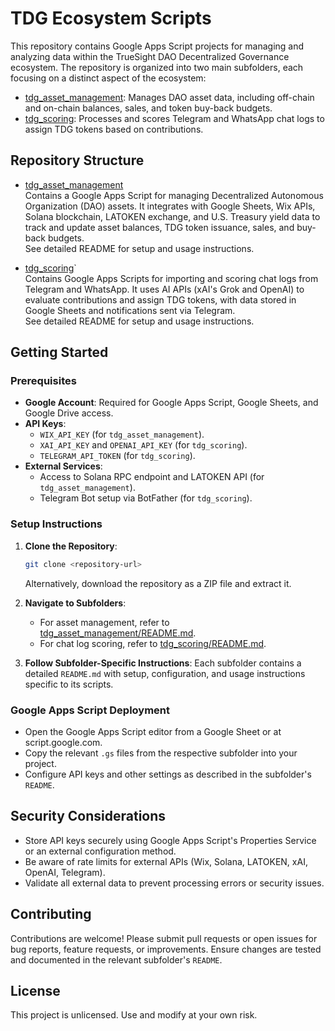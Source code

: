 # TDG Ecosystem Scripts

This repository contains Google Apps Script projects for managing and analyzing data within the TrueSight DAO Decentralized Governance ecosystem. The repository is organized into two main subfolders, each focusing on a distinct aspect of the ecosystem:

- [tdg_asset_management](./tdg_asset_management): Manages DAO asset data, including off-chain and on-chain balances, sales, and token buy-back budgets.
- [tdg_scoring](./tdg_scoring): Processes and scores Telegram and WhatsApp chat logs to assign TDG tokens based on contributions.

## Repository Structure

- [tdg_asset_management](./tdg_asset_management)\
  Contains a Google Apps Script for managing Decentralized Autonomous Organization (DAO) assets. It integrates with Google Sheets, Wix APIs, Solana blockchain, LATOKEN exchange, and U.S. Treasury yield data to track and update asset balances, TDG token issuance, sales, and buy-back budgets.\
  See detailed README for setup and usage instructions.

- [tdg_scoring](./tdg_scoring)`\
  Contains Google Apps Scripts for importing and scoring chat logs from Telegram and WhatsApp. It uses AI APIs (xAI's Grok and OpenAI) to evaluate contributions and assign TDG tokens, with data stored in Google Sheets and notifications sent via Telegram.\
  See detailed README for setup and usage instructions.

## Getting Started

### Prerequisites

- **Google Account**: Required for Google Apps Script, Google Sheets, and Google Drive access.
- **API Keys**:
  - `WIX_API_KEY` (for `tdg_asset_management`).
  - `XAI_API_KEY` and `OPENAI_API_KEY` (for `tdg_scoring`).
  - `TELEGRAM_API_TOKEN` (for `tdg_scoring`).
- **External Services**:
  - Access to Solana RPC endpoint and LATOKEN API (for `tdg_asset_management`).
  - Telegram Bot setup via BotFather (for `tdg_scoring`).

### Setup Instructions

1. **Clone the Repository**:

   ```bash
   git clone <repository-url>
   ```

   Alternatively, download the repository as a ZIP file and extract it.

2. **Navigate to Subfolders**:

   - For asset management, refer to [tdg_asset_management/README.md](./tdg_asset_management/README.md).
   - For chat log scoring, refer to [tdg_scoring/README.md](./tdg_scoring/README.md).

3. **Follow Subfolder-Specific Instructions**: Each subfolder contains a detailed `README.md` with setup, configuration, and usage instructions specific to its scripts.

### Google Apps Script Deployment

- Open the Google Apps Script editor from a Google Sheet or at script.google.com.
- Copy the relevant `.gs` files from the respective subfolder into your project.
- Configure API keys and other settings as described in the subfolder's `README`.

## Security Considerations

- Store API keys securely using Google Apps Script's Properties Service or an external configuration method.
- Be aware of rate limits for external APIs (Wix, Solana, LATOKEN, xAI, OpenAI, Telegram).
- Validate all external data to prevent processing errors or security issues.

## Contributing

Contributions are welcome! Please submit pull requests or open issues for bug reports, feature requests, or improvements. Ensure changes are tested and documented in the relevant subfolder's `README`.

## License

This project is unlicensed. Use and modify at your own risk.
